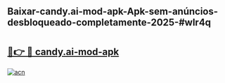 ## Baixar-candy.ai-mod-apk-Apk-sem-anúncios-desbloqueado-completamente-2025-#wlr4q

# <h2><a href="https://ainizakaria.my?title=candy.ai-mod-apk&ref=22M">🔗👉 🔴 candy.ai-mod-apk</a></h2>

[![acn](https://github.com/user-attachments/assets/0f9c940e-d8b0-45ae-aac7-cd30a18b3e1c)](https://ainizakaria.my?title=candy.ai-mod-apk&ref=22M)

